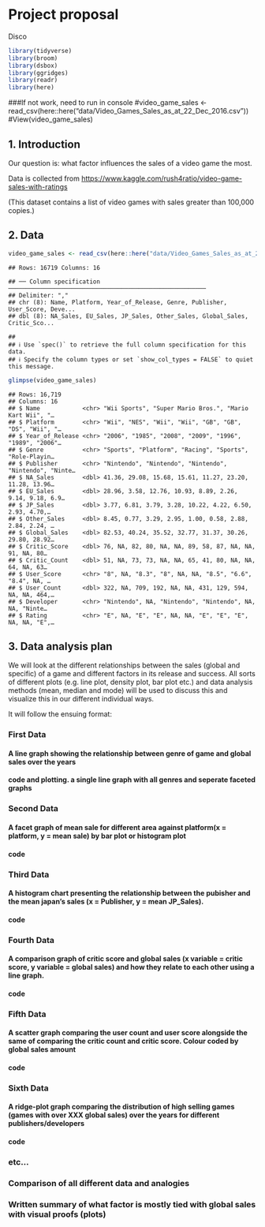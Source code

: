 Project proposal
================
Disco

``` r
library(tidyverse)
library(broom)
library(dsbox)
library(ggridges)
library(readr)
library(here)
```

\#\#\#If not work, need to run in console \#video\_game\_sales &lt;-
read\_csv(here::here(“data/Video\_Games\_Sales\_as\_at\_22\_Dec\_2016.csv”))
\#View(video\_game\_sales)


## 1. Introduction

Our question is: what factor influences the sales of a video game the
most.

Data is collected from
<https://www.kaggle.com/rush4ratio/video-game-sales-with-ratings>

(This dataset contains a list of video games with sales greater than
100,000 copies.)

## 2. Data

``` r
video_game_sales <- read_csv(here::here("data/Video_Games_Sales_as_at_22_Dec_2016.csv"))
```

    ## Rows: 16719 Columns: 16

    ## ── Column specification ────────────────────────────────────────────────────────
    ## Delimiter: ","
    ## chr (8): Name, Platform, Year_of_Release, Genre, Publisher, User_Score, Deve...
    ## dbl (8): NA_Sales, EU_Sales, JP_Sales, Other_Sales, Global_Sales, Critic_Sco...

    ## 
    ## ℹ Use `spec()` to retrieve the full column specification for this data.
    ## ℹ Specify the column types or set `show_col_types = FALSE` to quiet this message.

``` r
glimpse(video_game_sales)
```

    ## Rows: 16,719
    ## Columns: 16
    ## $ Name            <chr> "Wii Sports", "Super Mario Bros.", "Mario Kart Wii", "…
    ## $ Platform        <chr> "Wii", "NES", "Wii", "Wii", "GB", "GB", "DS", "Wii", "…
    ## $ Year_of_Release <chr> "2006", "1985", "2008", "2009", "1996", "1989", "2006"…
    ## $ Genre           <chr> "Sports", "Platform", "Racing", "Sports", "Role-Playin…
    ## $ Publisher       <chr> "Nintendo", "Nintendo", "Nintendo", "Nintendo", "Ninte…
    ## $ NA_Sales        <dbl> 41.36, 29.08, 15.68, 15.61, 11.27, 23.20, 11.28, 13.96…
    ## $ EU_Sales        <dbl> 28.96, 3.58, 12.76, 10.93, 8.89, 2.26, 9.14, 9.18, 6.9…
    ## $ JP_Sales        <dbl> 3.77, 6.81, 3.79, 3.28, 10.22, 4.22, 6.50, 2.93, 4.70,…
    ## $ Other_Sales     <dbl> 8.45, 0.77, 3.29, 2.95, 1.00, 0.58, 2.88, 2.84, 2.24, …
    ## $ Global_Sales    <dbl> 82.53, 40.24, 35.52, 32.77, 31.37, 30.26, 29.80, 28.92…
    ## $ Critic_Score    <dbl> 76, NA, 82, 80, NA, NA, 89, 58, 87, NA, NA, 91, NA, 80…
    ## $ Critic_Count    <dbl> 51, NA, 73, 73, NA, NA, 65, 41, 80, NA, NA, 64, NA, 63…
    ## $ User_Score      <chr> "8", NA, "8.3", "8", NA, NA, "8.5", "6.6", "8.4", NA, …
    ## $ User_Count      <dbl> 322, NA, 709, 192, NA, NA, 431, 129, 594, NA, NA, 464,…
    ## $ Developer       <chr> "Nintendo", NA, "Nintendo", "Nintendo", NA, NA, "Ninte…
    ## $ Rating          <chr> "E", NA, "E", "E", NA, NA, "E", "E", "E", NA, NA, "E",…

## 3. Data analysis plan

We will look at the different relationships between the sales (global
and specific) of a game and different factors in its release and
success. All sorts of different plots (e.g. line plot, density plot, bar
plot etc.) and data analysis methods (mean, median and mode) will be
used to discuss this and visualize this in our different individual
ways.

It will follow the ensuing format:

### First Data

#### A line graph showing the relationship between genre of game and global sales over the years

#### code and plotting. a single line graph with all genres and seperate faceted graphs

### Second Data

#### A facet graph of mean sale for different area against platform(x = platform, y = mean sale) by bar plot or histogram plot

#### code

### Third Data

#### A histogram chart presenting the relationship between the pubisher and the mean japan’s sales (x = Publisher, y = mean JP\_Sales).

#### code

### Fourth Data

#### A comparison graph of critic score and global sales (x variable = critic score, y variable = global sales) and how they relate to each other using a line graph.

#### code

### Fifth Data

#### A scatter graph comparing the user count and user score alongside the same of comparing the critic count and critic score. Colour coded by global sales amount

#### code

### Sixth Data

#### A ridge-plot graph comparing the distribution of high selling games (games with over XXX global sales) over the years for different publishers/developers

#### code

### etc…

### Comparison of all different data and analogies

### Written summary of what factor is mostly tied with global sales with visual proofs (plots)
